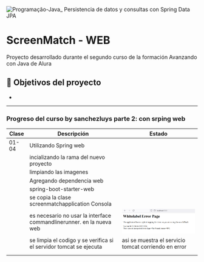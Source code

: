 ![Programação-Java_ Persistencia de datos y consultas con Spring Data JPA](https://github.com/genesysR-dev/2066-java-persitencia-de-datos-y-consultas-con-Spring-JPA/assets/91544872/e0e3a9f8-afc7-4e7b-be83-469351ef2d70)

# ScreenMatch - WEB

Proyecto desarrollado durante el segundo curso de la formación Avanzando con Java de Alura

## 🔨 Objetivos del proyecto

* 

----------------------------------------------------------------

### Progreso del curso by sanchezluys parte 2: con srping web

| Clase | Descripción                                                          | Estado                                               |
|-------|----------------------------------------------------------------------|------------------------------------------------------|
| 01-04 | Utilizando Spring web                                                |                                                      |
|       | incializando la rama del nuevo proyecto                              |                                                      |
|       | limpiando las imagenes                                               |                                                      |
|       | Agregando dependencia web                                            |                                                      |
|       | spring-boot-starter-web                                              |                                                      |
|       | se copia la clase screenmatchapplication Consola                     |                                                      |
|       | es necesario no usar la interface commandlinerunner. en la nueva web | ![img.png](img.png)                                  |
|       | se limpia el codigo y se verifica si el servidor tomcat se ejecuta   | asi se muestra el servicio tomcat corriendo en error |
|       |                                                                      |                                                      |
                                                                                                                |       |
